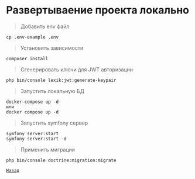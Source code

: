 # Развертываение проекта локально
> Добавить env файл
```
cp .env-example .env
```
> Установить зависимости
```
composer install
```
> Сгенерировать ключи для JWT авторизации
```
php bin/console lexik:jwt:generate-keypair
```
> Запустить локальную БД
```
docker-compose up -d
или
docker compose up -d
```
> Запустить symfony сервер
```
symfony server:start
symfony server:start -d
```
> Применить миграции
```
php bin/console doctrine:migration:migrate
```
[`Назад`](../README.md)